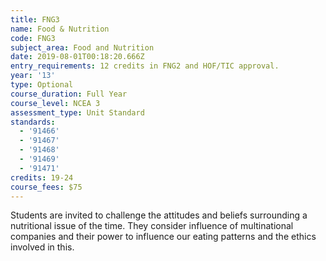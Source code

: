 ```yaml
---
title: FNG3
name: Food & Nutrition
code: FNG3
subject_area: Food and Nutrition
date: 2019-08-01T00:18:20.666Z
entry_requirements: 12 credits in FNG2 and HOF/TIC approval.
year: '13'
type: Optional
course_duration: Full Year
course_level: NCEA 3
assessment_type: Unit Standard
standards:
  - '91466'
  - '91467'
  - '91468'
  - '91469'
  - '91471'
credits: 19-24
course_fees: $75
---
```

Students are invited to challenge the attitudes and beliefs surrounding a nutritional issue of the time. They consider influence of multinational companies and their power to influence our eating patterns and the ethics involved in this.
